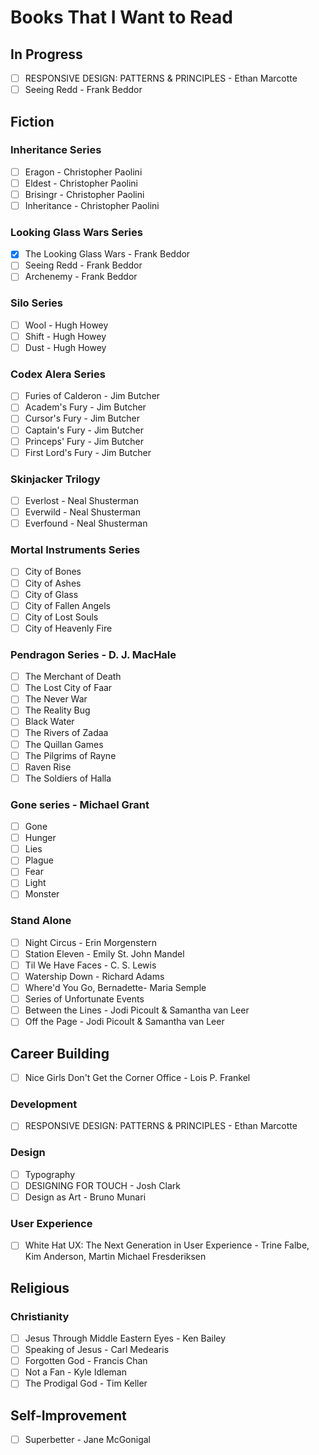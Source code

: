 Books That I Want to Read
==================

## In Progress
- [ ] RESPONSIVE DESIGN: PATTERNS & PRINCIPLES - Ethan Marcotte
- [ ] Seeing Redd - Frank Beddor

## Fiction

### Inheritance Series
- [ ] Eragon - Christopher Paolini
- [ ] Eldest - Christopher Paolini
- [ ] Brisingr - Christopher Paolini
- [ ] Inheritance - Christopher Paolini

### Looking Glass Wars Series
- [x] The Looking Glass Wars - Frank Beddor
- [ ] Seeing Redd - Frank Beddor
- [ ] Archenemy - Frank Beddor

### Silo Series
- [ ] Wool - Hugh Howey
- [ ] Shift - Hugh Howey
- [ ] Dust - Hugh Howey

### Codex Alera Series
- [ ] Furies of Calderon - Jim Butcher
- [ ] Academ's Fury - Jim Butcher
- [ ] Cursor's Fury	 - Jim Butcher
- [ ] Captain's Fury - Jim Butcher
- [ ] Princeps' Fury - Jim Butcher
- [ ] First Lord's Fury - Jim Butcher

### Skinjacker Trilogy
- [ ] Everlost - Neal Shusterman
- [ ] Everwild - Neal Shusterman
- [ ] Everfound - Neal Shusterman

### Mortal Instruments Series
- [ ] City of Bones
- [ ] City of Ashes
- [ ] City of Glass
- [ ] City of Fallen Angels
- [ ] City of Lost Souls
- [ ] City of Heavenly Fire

### Pendragon Series - D. J. MacHale
- [ ] The Merchant of Death
- [ ] The Lost City of Faar
- [ ] The Never War
- [ ] The Reality Bug
- [ ] Black Water
- [ ] The Rivers of Zadaa
- [ ] The Quillan Games
- [ ] The Pilgrims of Rayne
- [ ] Raven Rise
- [ ] The Soldiers of Halla

### Gone series - Michael Grant
- [ ] Gone
- [ ] Hunger
- [ ] Lies
- [ ] Plague
- [ ] Fear
- [ ] Light
- [ ] Monster

### Stand Alone
- [ ] Night Circus -  Erin Morgenstern
- [ ] Station Eleven - Emily St. John Mandel
- [ ] Til We Have Faces -  C. S. Lewis
- [ ] Watership Down - Richard Adams
- [ ] Where'd You Go, Bernadette-  Maria Semple
- [ ] Series of Unfortunate Events
- [ ] Between the Lines - Jodi Picoult & Samantha van Leer
- [ ] Off the Page - Jodi Picoult & Samantha van Leer

## Career Building
- [ ] Nice Girls Don't Get the Corner Office - Lois P. Frankel

### Development
- [ ] RESPONSIVE DESIGN: PATTERNS & PRINCIPLES - Ethan Marcotte

### Design
- [ ] Typography
- [ ] DESIGNING FOR TOUCH - Josh Clark
- [ ] Design as Art - Bruno Munari

### User Experience
- [ ] White Hat UX: The Next Generation in User Experience - Trine Falbe, Kim Anderson, Martin Michael Fresderiksen

## Religious

### Christianity
- [ ] Jesus Through Middle Eastern Eyes - Ken Bailey
- [ ] Speaking of Jesus - Carl Medearis
- [ ] Forgotten God - Francis Chan
- [ ] Not a Fan - Kyle Idleman
- [ ] The Prodigal God - Tim Keller

## Self-Improvement
- [ ] Superbetter - Jane McGonigal
